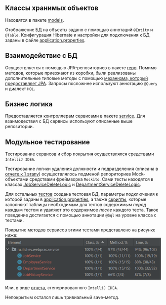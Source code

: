 ## Классы хранимых объектов
Находятся в пакете [models](../src/main/java/ru/ilichev/webprac/models).

Отображение БД на объекты задано с помощью аннотаций `@Entity` и `@Table`. 
Конфигурация Hibernate и настройки для подключения к БД заданы в файле 
[application.properties](../src/main/resources/application.properties). 

## Взаимодействие с БД
Осуществляется с помощью JPA-репозиториев в пакете [repo](../src/main/java/ru/ilichev/webprac/repo).
Помимо методов, которые приезжают из коробки, были реализованы дополнительные типовые методы
с помощью [механизма, который предоставляет JPA](https://docs.spring.io/spring-data/jpa/docs/current/reference/html/#jpa.query-methods.query-creation). 
Запросы посложнее используют аннотацию `@Query` и диалект `HQL`.

## Бизнес логика
Предоставляется контроллерам сервисами в пакете [service](../src/main/java/ru/ilichev/webprac/service). 
Для взаимодествия с БД сервисы используют описанные выше репозитории.

## Модульное тестирование
Тестирование сервисов и сбор покрытия осуществлялся средствами `IntelliJ IDEA`. 

Тестирование логики удаления должности и подразделения (описана в [отчете к 1 этапу](FIRSTSTAGE.md)) осуществлялось
 подменой репориториев Mock-объектами средствами фреймворка `Mockito`. Сами тесты находятся в классах
[JobServiceDeleteLogic](../src/test/java/ru/ilichev/webprac/service/JobServiceDeleteLogicTest.java) и
[DepartmentServiceDeleteLogic](../src/test/java/ru/ilichev/webprac/service/JobServiceDeleteLogicTest.java).

Для остальных [тестов](../src/test/java/ru/ilichev/webprac/service) создана тестовая БД, параметры подключения к которой заданы в 
[application.properties](../src/test/resources/application.properties), а также [скрипты](../src/test/resources/scripts), которые
заполняют таблицы необходимым для тестов содержимым *перед* каждым тестом и удаляют это содержимое *после* каждого теста.
Такое поведение достигается с помощью аннотации `@Sql` на уровне класса с тестами.

Покрытие методов сервисов этими тестами представлено на рисунке ниже:
![ServiceCoverage](ServiceCoverage.png)

Или, в виде [отчета](../ServiceCoverageReport/ns-1/index.html), сгенерированного `IntelliJ IDEA`.

Непокрытым остался лишь тривиальный save-метод.